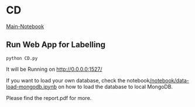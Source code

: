 # CD

[Main-Notebook](notebook/IML-Project-Final.ipynb)

## Run Web App for Labelling
`python CD.py`

It will be Running on http://0.0.0.0:1527/  

If you want to load your own database, check the notebook[/notebook/data-load-mongodb.ipynb](data-load-mongodb.ipynb) on how to load the database to local MongoDB. 

Please find the report.pdf for more.
